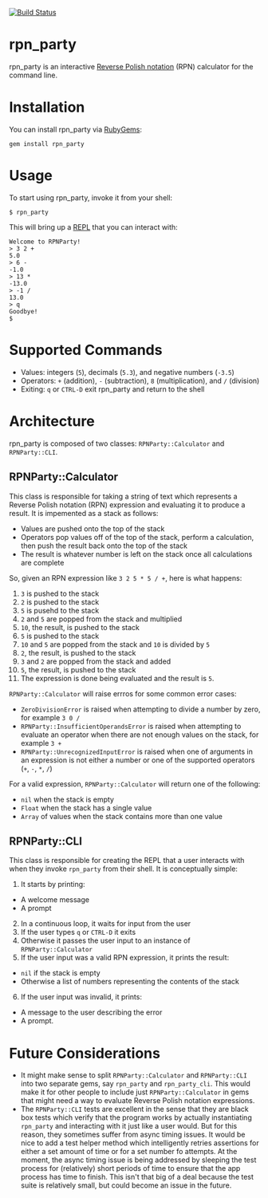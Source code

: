 [![Build Status](https://travis-ci.org/toasterlovin/rpn_party.svg?branch=master)](https://travis-ci.org/toasterlovin/rpn_party)

# rpn_party

rpn_party is an interactive [Reverse Polish notation] (RPN) calculator for the
command line.

[Reverse Polish notation]: https://en.wikipedia.org/wiki/Reverse_Polish_notation

# Installation

You can install rpn_party via [RubyGems]:

```
gem install rpn_party
```

[RubyGems]: https://rubygems.org

# Usage

To start using rpn_party, invoke it from your shell:

```
$ rpn_party
```

This will bring up a [REPL] that you can interact with:

[REPL]: https://en.wikipedia.org/wiki/Read–eval–print_loop

```
Welcome to RPNParty!
> 3 2 +
5.0
> 6 -
-1.0
> 13 *
-13.0
> -1 /
13.0
> q
Goodbye!
$
```

# Supported Commands

- Values: integers (`5`), decimals (`5.3`), and negative numbers (`-3.5`)
- Operators: `+` (addition), `-` (subtraction), `8` (multiplication), and `/`
  (division)
- Exiting: `q` or `CTRL-D` exit rpn_party and return to the shell

# Architecture

rpn_party is composed of two classes: `RPNParty::Calculator` and `RPNParty::CLI`.

## RPNParty::Calculator

This class is responsible for taking a string of text which represents a Reverse
Polish notation (RPN) expression and evaluating it to produce a result. It is
impemented as a stack as follows:

- Values are pushed onto the top of the stack
- Operators pop values off of the top of the stack, perform a calculation, then
  push the result back onto the top of the stack
- The result is whatever number is left on the stack once all calculations are
  complete

So, given an RPN expression like `3 2 5 * 5 / +`, here is what happens:

1. `3` is pushed to the stack
2. `2` is pushed to the stack
3. `5` is pusehd to the stack
4. `2` and `5` are popped from the stack and multiplied
5. `10`, the result, is pushed to the stack
6. `5` is pushed to the stack
7. `10` and `5` are popped from the stack and `10` is divided by `5`
8. `2`, the result, is pushed to the stack
9. `3` and `2` are popped from the stack and added
10. `5`, the result, is pushed to the stack
11. The expression is done being evaluated and the result is `5`.

`RPNParty::Calculator` will raise errros for some common error cases:

- `ZeroDivisionError` is raised when attempting to divide a number by zero,
  for example `3 0 /`
- `RPNParty::InsufficientOperandsError` is raised when attempting to evaluate
  an operator when there are not enough values on the stack, for example
  `3 +`
- `RPNParty::UnrecognizedInputError` is raised when one of arguments in an
  expression is not either a number or one of the supported operators (`+`,
  `-`, `*`, `/`)

For a valid expression, `RPNParty::Calculator` will return one of the following:
  - `nil` when the stack is empty
  - `Float` when the stack has a single value
  - `Array` of values when the stack contains more than one value

## RPNParty::CLI

This class is responsible for creating the REPL that a user interacts with when
they invoke `rpn_party` from their shell. It is conceptually simple:

1. It starts by printing:
  - A welcome message
  - A prompt
2. In a continuous loop, it waits for input from the user
3. If the user types `q` or `CTRL-D` it exits
4. Otherwise it passes the user input to an instance of `RPNParty::Calculator`
5. If the user input was a valid RPN expression, it prints the result:
  - `nil` if the stack is empty
  - Otherwise a list of numbers representing the contents of the stack
6. If the user input was invalid, it prints:
  - A message to the user describing the error
  - A prompt.

# Future Considerations

- It might make sense to split `RPNParty::Calculator` and `RPNParty::CLI` into
  two separate gems, say `rpn_party` and `rpn_party_cli`. This would make it
  for other people to include just `RPNParty::Calculator` in gems that might
  need a way to evaluate Reverse Polish notation expressions.
- The `RPNParty::CLI` tests are excellent in the sense that they are black box
  tests which verify that the program works by actually instantiating `rpn_party`
  and interacting with it just like a user would. But for this reason, they
  sometimes suffer from async timing issues. It would be nice to add a test
  helper method which intelligently retries assertions for either a set amount
  of time or for a set number fo attempts. At the moment, the async timing
  issue is being addressed by sleeping the test process for (relatively) short
  periods of time to ensure that the app process has time to finish. This isn't
  that big of a deal because the test suite is relatively small, but could
  become an issue in the future.
